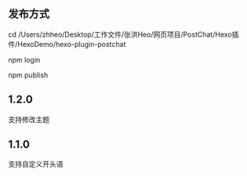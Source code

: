 ## 发布方式

cd /Users/zhheo/Desktop/工作文件/张洪Heo/网页项目/PostChat/Hexo插件/HexoDemo/hexo-plugin-postchat

npm login

npm publish

## 1.2.0

支持修改主题

## 1.1.0

支持自定义开头语